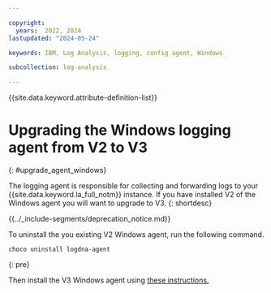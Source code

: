 ```yaml
---

copyright:
  years:  2022, 2024
lastupdated: "2024-05-24"

keywords: IBM, Log Analysis, logging, config agent, Windows

subcollection: log-analysis

---
```


{{site.data.keyword.attribute-definition-list}}

# Upgrading the Windows logging agent from V2 to V3
{: #upgrade_agent_windows}

The logging agent is responsible for collecting and forwarding logs to your {{site.data.keyword.la_full_notm}} instance. If you have installed V2 of the Windows agent you will want to upgrade to V3.
{: shortdesc}


{{../_include-segments/deprecation_notice.md}}

To uninstall the you existing V2 Windows agent, run the following command.

```text
choco uninstall logdna-agent
```
{: pre}

Then install the V3 Windows agent using [these instructions.](/docs/log-analysis?topic=log-analysis-config_agent_windows_v3)
